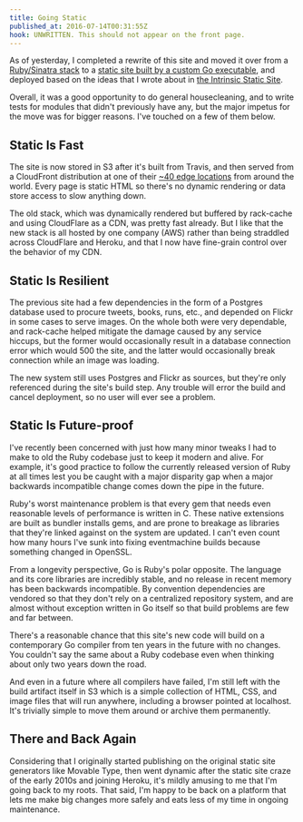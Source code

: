 ```yaml
---
title: Going Static
published_at: 2016-07-14T00:31:55Z
hook: UNWRITTEN. This should not appear on the front page.
---
```


As of yesterday, I completed a rewrite of this site and moved it over from a
[Ruby/Sinatra stack][org] to a [static site built by a custom Go
executable][sorg], and deployed based on the ideas that I wrote about in [the
Intrinsic Static Site](/aws-intrinsic-static).

Overall, it was a good opportunity to do general housecleaning, and to write
tests for modules that didn't previously have any, but the major impetus for
the move was for bigger reasons. I've touched on a few of them below.

## Static Is Fast

The site is now stored in S3 after it's built from Travis, and then served from
a CloudFront distribution at one of their [~40 edge locations][cloudfront] from
around the world. Every page is static HTML so there's no dynamic rendering or
data store access to slow anything down.

The old stack, which was dynamically rendered but buffered by rack-cache and
using CloudFlare as a CDN, was pretty fast already. But I like that the new
stack is all hosted by one company (AWS) rather than being straddled across
CloudFlare and Heroku, and that I now have fine-grain control over the behavior
of my CDN.

## Static Is Resilient

The previous site had a few dependencies in the form of a Postgres database
used to procure tweets, books, runs, etc., and depended on Flickr in some cases
to serve images. On the whole both were very dependable, and rack-cache helped
mitigate the damage caused by any service hiccups, but the former would
occasionally result in a database connection error which would 500 the site,
and the latter would occasionally break connection while an image was loading.

The new system still uses Postgres and Flickr as sources, but they're only
referenced during the site's build step. Any trouble will error the build and
cancel deployment, so no user will ever see a problem.

## Static Is Future-proof

I've recently been concerned with just how many minor tweaks I had to make to
old the Ruby codebase just to keep it modern and alive. For example, it's good
practice to follow the currently released version of Ruby at all times lest you
be caught with a major disparity gap when a major backwards incompatible change
comes down the pipe in the future.

Ruby's worst maintenance problem is that every gem that needs even reasonable
levels of performance is written in C. These native extensions are built as
bundler installs gems, and are prone to breakage as libraries that they're
linked against on the system are updated. I can't even count how many hours
I've sunk into fixing eventmachine builds because something changed in OpenSSL.

From a longevity perspective, Go is Ruby's polar opposite. The language and its
core libraries are incredibly stable, and no release in recent memory has been
backwards incompatible. By convention dependencies are vendored so that they
don't rely on a centralized repository system, and are almost without exception
written in Go itself so that build problems are few and far between.

There's a reasonable chance that this site's new code will build on a
contemporary Go compiler from ten years in the future with no changes. You
couldn't say the same about a Ruby codebase even when thinking about only two
years down the road.

And even in a future where all compilers have failed, I'm still left with the
build artifact itself in S3 which is a simple collection of HTML, CSS, and
image files that will run anywhere, including a browser pointed at localhost.
It's trivially simple to move them around or archive them permanently.

## There and Back Again

Considering that I originally started publishing on the original static site
generators like Movable Type, then went dynamic after the static site craze of
the early 2010s and joining Heroku, it's mildly amusing to me that I'm going
back to my roots. That said, I'm happy to be back on a platform that lets me
make big changes more safely and eats less of my time in ongoing maintenance.

[cloudfront]: https://aws.amazon.com/cloudfront/details/
[org]: https://github.com/brandur/org
[sorg]: https://github.com/brandur/sorg
